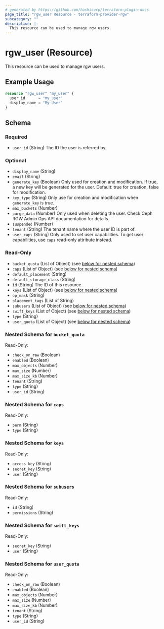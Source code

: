 ```yaml
---
# generated by https://github.com/hashicorp/terraform-plugin-docs
page_title: "rgw_user Resource - terraform-provider-rgw"
subcategory: ""
description: |-
  This resource can be used to manage rgw users.
---
```


# rgw_user (Resource)

This resource can be used to manage rgw users.

## Example Usage

```terraform
resource "rgw_user" "my_user" {
  user_id      = "my_user"
  display_name = "My User"
}
```

<!-- schema generated by tfplugindocs -->
## Schema

### Required

- `user_id` (String) The ID the user is referred by.

### Optional

- `display_name` (String)
- `email` (String)
- `generate_key` (Boolean) Only used for creation and modification. If true, a new key will be generated for the user. Default: true for creation, false for modification.
- `key_type` (String) Only use for creation and modification when `generate_key` is true.
- `max_buckets` (Number)
- `purge_data` (Number) Only used when deleting the user. Check Ceph RGW Admin Ops API documentation for details.
- `suspended` (Number)
- `tenant` (String) The tenant name where the user ID is part of.
- `user_caps` (String) Only used to set user capabilities. To get user capabilities, use `caps` read-only attribute instead.

### Read-Only

- `bucket_quota` (List of Object) (see [below for nested schema](#nestedatt--bucket_quota))
- `caps` (List of Object) (see [below for nested schema](#nestedatt--caps))
- `default_placement` (String)
- `default_storage_class` (String)
- `id` (String) The ID of this resource.
- `keys` (List of Object) (see [below for nested schema](#nestedatt--keys))
- `op_mask` (String)
- `placement_tags` (List of String)
- `subusers` (List of Object) (see [below for nested schema](#nestedatt--subusers))
- `swift_keys` (List of Object) (see [below for nested schema](#nestedatt--swift_keys))
- `type` (String)
- `user_quota` (List of Object) (see [below for nested schema](#nestedatt--user_quota))

<a id="nestedatt--bucket_quota"></a>
### Nested Schema for `bucket_quota`

Read-Only:

- `check_on_raw` (Boolean)
- `enabled` (Boolean)
- `max_objects` (Number)
- `max_size` (Number)
- `max_size_kb` (Number)
- `tenant` (String)
- `type` (String)
- `user_id` (String)


<a id="nestedatt--caps"></a>
### Nested Schema for `caps`

Read-Only:

- `perm` (String)
- `type` (String)


<a id="nestedatt--keys"></a>
### Nested Schema for `keys`

Read-Only:

- `access_key` (String)
- `secret_key` (String)
- `user` (String)


<a id="nestedatt--subusers"></a>
### Nested Schema for `subusers`

Read-Only:

- `id` (String)
- `permissions` (String)


<a id="nestedatt--swift_keys"></a>
### Nested Schema for `swift_keys`

Read-Only:

- `secret_key` (String)
- `user` (String)


<a id="nestedatt--user_quota"></a>
### Nested Schema for `user_quota`

Read-Only:

- `check_on_raw` (Boolean)
- `enabled` (Boolean)
- `max_objects` (Number)
- `max_size` (Number)
- `max_size_kb` (Number)
- `tenant` (String)
- `type` (String)
- `user_id` (String)


